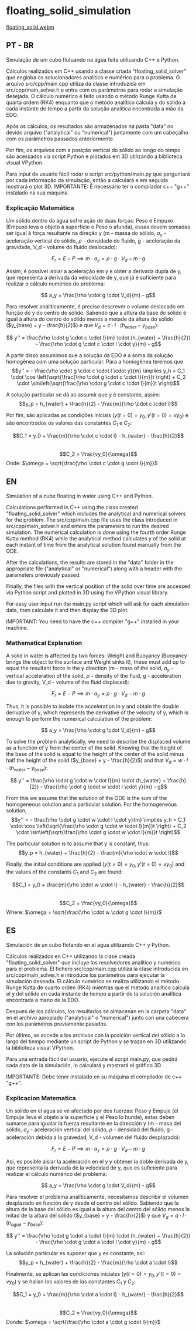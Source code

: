 # floating_solid_simulation
[floating_solid.webm](https://github.com/user-attachments/assets/6415bb7f-1713-4d7a-ab18-2301a5ddcd78)


## PT - BR
Simulação de um cubo flutuando na água feita utilizando C++ e Python.

Cálculos realizados em C++ usando a classe criada "floating_solid_solver" que engloba os solucionadores analítico e numérico para o problema. O arquivo src/cpp/main.cpp utiliza da classe introduzida em src/cpp/main_solver.h e entra com os parâmetros para rodar a simulação desejada. O cálculo numérico é feito usando o método Runge Kutta de quarta ordem (RK4) enquanto que o método analítico calcula y do sólido a cada instante de tempo a partir da solução analítica encontrada a mão da EDO.

Após os cálculos, os resultados são armazenados na pasta "data" no devido arquivo ("analytical" ou "numerical") juntamente com um cabeçalho com os parâmetros passados anteriormente.

Por fim, os arquivos com a posição vertical do sólido ao longo do tempo são acessados via script Python e plotados em 3D utilizando a biblioteca visual VPython.

Para input de usuário fácil rodar o script src/python/main.py que perguntará por cada informação da simulação, então a calculará e em seguida mostrará o plot 3D.
IMPORTANTE: É necessário ter o compilador c++ "g++" instalado na sua máquina.

### Explicação Matemática

Um sólido dentro da água sofre ação de duas forças: Peso e Empuxo (Empuxo leva o objeto à superfície e Peso o afunda), essas devem somadas ser igual à força resultante na direção y (m - massa do sólido, $a_y$ - aceleração vertical do sólido, $\rho$ - densidade do fluido, g - aceleração da gravidade, V_d - volume do fluido deslocado):

$$F_r = E - P \implies m \cdot a_y = \rho \cdot g \cdot V_d - m \cdot g$$

Assim, é possível isolar a aceleração em y e obter a derivada dupla de y, que representa a derivada da velocidade de y, que já é suficiente para realizar o cálculo numérico do problema:

$$ a_y = \frac{\rho \cdot g \cdot V_d}{m} - g$$

Para resolver analiticamente, é preciso descrever o volume deslocado em função do y do centro do sólido. Sabendo que a altura da base do sólido é igual à altura do centro do sólido menos a metade da altura do sólido ($y_{base} = y - \frac{h}{2}$) e que $V_d = c \cdot l \cdot (h_{water} - y_{base})$:

$$ y'' = \frac{\rho \cdot g \cdot c \cdot l}{m} \cdot (h_{water} + \frac{h}{2}) - \frac{\rho \cdot g \cdot c \cdot l \cdot y}{m} - g$$

A partir disso assumimos que a solução da EDO é a soma da solução homogênea com uma solução particular. Para a homogênea teremos que $$y'' = - \frac{\rho \cdot g \cdot c \cdot l \cdot y}{m} \implies y_h = C_1 \cdot \cos \left(\sqrt{\frac{\rho \cdot g \cdot c \cdot l}{m}}t \right) + C_2 \cdot \sin\left(\sqrt{\frac{\rho \cdot g \cdot c \cdot l}{m}}t \right)$$

A solução particular se dá ao assumir que y é constante, assim: 
$$y_p = h_{water} + \frac{h}{2} - \frac{m}{\rho \cdot c \cdot l}$$

Por fim, são aplicadas as condições iniciais ($y(t=0) = y_0, y'(t=0) = vy_0$) e são encontrados os valores das constantes $C_1$ e $C_2$:

$$C_1 = y_0 + \frac{m}{\rho \cdot c \cdot l} - h_{water} - \frac{h}{2}$$ <br>
$$C_2 = \frac{vy_0}{\omega}$$
Onde: $\omega = \sqrt{\frac{\rho \cdot c \cdot g \cdot l}{m}}$


## EN
Simulation of a cube floating in water using C++ and Python.

Calculations performed in C++ using the class created "floating_solid_solver" which includes the analytical and numerical solvers for the problem. The src/cpp/main.cpp file uses the class introduced in src/cpp/main_solver.h and enters the parameters to run the desired simulation. The numerical calculation is done using the fourth order Runge Kutta method (RK4) while the analytical method calculates y of the solid at each instant of time from the analytical solution found manually from the ODE.

After the calculations, the results are stored in the "data" folder in the appropriate file ("analytical" or "numerical") along with a header with the parameters previously passed.

Finally, the files with the vertical position of the solid over time are accessed via Python script and plotted in 3D using the VPython visual library.

For easy user input run the main.py script which will ask for each simulation data, then calculate it
and then display the 3D plot.

IMPORTANT: You need to have the c++ compiler "g++" installed in your machine.

### Mathematical Explanation

A solid in water is affected by two forces: Weight and Buoyancy (Buoyancy brings the object to the surface and Weight sinks it), these must add up to equal the resultant force in the y direction (m - mass of the solid, $a_y$ - vertical acceleration of the solid, $\rho$ - density of the fluid, g - acceleration due to gravity, V_d - volume of the fluid displaced):

$$F_r = E - P \implies m \cdot a_y = \rho \cdot g \cdot V_d - m \cdot g$$

Thus, it is possible to isolate the acceleration in y and obtain the double derivative of y, which represents the derivative of the velocity of y, which is enough to perform the numerical calculation of the problem:

$$ a_y = \frac{\rho \cdot g \cdot V_d}{m} - g$$

To solve the problem analytically, we need to describe the displaced volume as a function of y from the center of the solid. Knowing that the height of the base of the solid is equal to the height of the center of the solid minus half the height of the solid ($y_{base} = y - \frac{h}{2}$) and that $V_d = w \cdot l \cdot (h_{water} - y_{base})$:

$$ y'' = \frac{\rho \cdot g \cdot w \cdot l}{m} \cdot (h_{water} + \frac{h}{2}) - \frac{\rho \cdot g \cdot w \cdot l \cdot y}{m} - g$$

From this we assume that the solution of the ODE is the sum of the homogeneous solution and a particular solution. For the homogeneous solution, $$y'' = - \frac{\rho \cdot g \cdot w \cdot l \cdot y}{m} \implies y_h = C_1 \cdot \cos \left(\sqrt{\frac{\rho \cdot g \cdot w \cdot l}{m}}t \right) + C_2 \cdot \sin\left(\sqrt{\frac{\rho \cdot g \cdot w \cdot l}{m}}t \right)$$

The particular solution is to assume that y is constant, thus: 
$$y_p = h_{water} + \frac{h}{2} - \frac{m}{\rho \cdot w \cdot l}$$

Finally, the initial conditions are applied ($y(t=0) = y_0, y'(t=0) = vy_0$) and the values of the constants $C_1$ and $C_2$ are found:

$$C_1 = y_0 + \frac{m}{\rho \cdot w \cdot l} - h_{water} - \frac{h}{2}$$ <br>
$$C_2 = \frac{vy_0}{\omega}$$
Where: $\omega = \sqrt{\frac{\rho \cdot w \cdot g \cdot l}{m}}$

## ES

Simulación de un cubo flotando en el agua utilizando C++ y Python.

Cálculos realizados en C++ utilizando la clase creada "floating_solid_solver" que incluye los resolvedores analítico y numérico para el problema. El fichero src/cpp/main.cpp utiliza la clase introducida en src/cpp/main_solver.h e introduce los parámetros para ejecutar la simulación deseada. El cálculo numérico se realiza utilizando el método Runge Kutta de cuarto orden (RK4) mientras que el método analítico calcula el y del sólido en cada instante de tiempo a partir de la solución analítica encontrada a mano de la EDO.

Despues de los cálculos, los resultados se almacenan en la carpeta "data" en el archivo apropiado ("analytical" o "numerical") junto con una cabecera con los parámetros previamente pasados.

Por último, se accede a los archivos con la posición vertical del sólido a lo largo del tiempo mediante un script de Python y se trazan en 3D utilizando la biblioteca visual VPython.

Para una entrada fácil del usuario, ejecute el script main.py, que pedirá cada dato de la simulación, lo calculará y mostrará el gráfico 3D.

IMPORTANTE: Debe tener instalado en su máquina el compilador de c++ "g++".

### Explicacion Matematica 

Un sólido en el agua se ve afectado por dos fuerzas: Peso y Empuje (el Empuje lleva el objeto a la superficie y el Peso lo hunde), estas deben sumarse para igualar la fuerza resultante en la dirección y (m - masa del sólido, $a_y$ - aceleración vertical del sólido, $\rho$ - densidad del fluido, g - aceleración debida a la gravedad, V_d - volumen del fluido desplazado):

$$F_r = E - P \implies m \cdot a_y = \rho \cdot g \cdot V_d - m \cdot g$$

Así, es posible aislar la aceleración en el y y obtener la doble derivada de y, que representa la derivada de la velocidad de y, que es suficiente para realizar el cálculo numérico del problema:

$$ a_y = \frac{\rho \cdot g \cdot V_d}{m} - g$$

Para resolver el problema analíticamente, necesitamos describir el volumen desplazado en función de y desde el centro del sólido. Sabiendo que la altura de la base del sólido es igual a la altura del centro del sólido menos la mitad de la altura del sólido ($y_{base} = y - \frac{h}{2}$) 
y que $V_d = a \cdot l \cdot (h_{agua} - y_{base})$:

$$ y'' = \frac{\rho \cdot g \cdot a \cdot l}{m} \cdot (h_{water} + \frac{h}{2}) - \frac{\rho \cdot g \cdot a \cdot l \cdot y}{m} - g$$

La solución particular es suponer que y es constante, así: 
$$y_p = h_{water} + \frac{h}{2} - \frac{m}{\rho \cdot a \cdot l}$$

Finalmente, se aplican las condiciones iniciales ($y(t=0) = y_0, y'(t=0) = vy_0$) y se hallan los valores de las constantes $C_1$ y $C_2$:

$$C_1 = y_0 + \frac{m}{\rho \cdot a \cdot l} - h_{water} - \frac{h}{2}$$ <br>
$$C_2 = \frac{vy_0}{\omega}$$
Donde: $\omega = \sqrt{\frac{\rho \cdot a \cdot g \cdot l}{m}}$